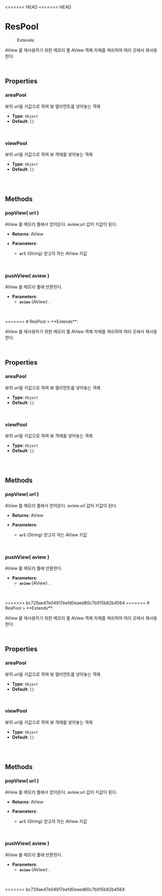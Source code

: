 <<<<<<< HEAD
<<<<<<< HEAD
# ResPool
> **Extends**: 

AView 를 재사용하기 위한 메모리 풀 AView 객체 자체를 캐쉬하여 여러 곳에서 재사용한다.

<br/>

## Properties


### areaPool

뷰의 url을 키값으로 하여 뷰 엘리먼트를 넣어놓는 객체

* **Type**: `Object`
* **Default**: `{}`

<br/>

### viewPool

뷰의 url을 키값으로 하여 뷰 객체를 넣어놓는 객체

* **Type**: `Object`
* **Default**: `{}`

<br/>
<br/>

## Methods

### popView( url )

AView 를 메모리 풀에서 얻어온다. aview.url 값이 키값이 된다.

* **Returns**: AView

* **Parameters**: 
	* **`url`** {String} 얻고자 하는 AView 키값

<br/>

### pushView( aview )

AView 를 메모리 풀에 반환한다.

* **Parameters**: 
	* **`aview`** {AView} .

<br/>
<br/>
=======
# ResPool
> **Extends**: 

AView 를 재사용하기 위한 메모리 풀 AView 객체 자체를 캐쉬하여 여러 곳에서 재사용한다.

<br/>

## Properties


### areaPool

뷰의 url을 키값으로 하여 뷰 엘리먼트를 넣어놓는 객체

* **Type**: `Object`
* **Default**: `{}`

<br/>

### viewPool

뷰의 url을 키값으로 하여 뷰 객체를 넣어놓는 객체

* **Type**: `Object`
* **Default**: `{}`

<br/>
<br/>

## Methods

### popView( url )

AView 를 메모리 풀에서 얻어온다. aview.url 값이 키값이 된다.

* **Returns**: AView

* **Parameters**: 
	* **`url`** {String} 얻고자 하는 AView 키값

<br/>

### pushView( aview )

AView 를 메모리 풀에 반환한다.

* **Parameters**: 
	* **`aview`** {AView} .

<br/>
<br/>
>>>>>>> bc729ae47e04917eefd0eaed80c7b915b82b4564
=======
# ResPool
> **Extends**: 

AView 를 재사용하기 위한 메모리 풀 AView 객체 자체를 캐쉬하여 여러 곳에서 재사용한다.

<br/>

## Properties


### areaPool

뷰의 url을 키값으로 하여 뷰 엘리먼트를 넣어놓는 객체

* **Type**: `Object`
* **Default**: `{}`

<br/>

### viewPool

뷰의 url을 키값으로 하여 뷰 객체를 넣어놓는 객체

* **Type**: `Object`
* **Default**: `{}`

<br/>
<br/>

## Methods

### popView( url )

AView 를 메모리 풀에서 얻어온다. aview.url 값이 키값이 된다.

* **Returns**: AView

* **Parameters**: 
	* **`url`** {String} 얻고자 하는 AView 키값

<br/>

### pushView( aview )

AView 를 메모리 풀에 반환한다.

* **Parameters**: 
	* **`aview`** {AView} .

<br/>
<br/>
>>>>>>> bc729ae47e04917eefd0eaed80c7b915b82b4564
